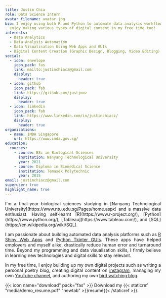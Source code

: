 ```yaml
---
title: Justin Chia
role: Data Science Intern
avatar_filename: avatar.jpg
bio: I enjoy using both R and Python to automate data analysis workflows. I
  enjoy making various types of digital content in my free time too!
interests:
  - Data Analytics
  - Data Analysis Automation
  - Data Visualisation Using Web Apps and GUIs
  - Digital Content Creation (Graphic Design, Blogging, Video Editing)
social:
  - icon: envelope
    icon_pack: fas
    link: mailto:justinchiacz@gmail.com
    display:
      header: true
  - icon: github
    icon_pack: fab
    link: https://github.com/justjooz
    display:
      header: true
  - icon: linkedin
    icon_pack: fab
    link: https://www.linkedin.com/in/justinchiacz/
    display:
      header: true
organizations:
  - name: IMDA Singapore
    url: https://www.imda.gov.sg/
education:
  courses:
    - course: BSc in Biological Sciences
      institution: Nanyang Technological University
      year: 2021
    - course: Diploma in Biomedical Science
      institution: Temasek Polytechnic
      year: 2015
email: justinchiacz@gmail.com
superuser: true
highlight_name: true
---
```

<div style="text-align: justify">
I'm a final-year biological sciences studying in [Nanyang Technological University](https://www.ntu.edu.sg/Pages/home.aspx) and a massive data enthusiast. Having self-learnt [R](https://www.r-project.org/), [Python](https://www.python.org/), [Tableau](https://www.tableau.com/), and [SQL](https://en.wikipedia.org/wiki/SQL). 

I am passionate about building automated data analysis platforms such as [R Shiny Web Apps](https://shiny.rstudio.com/) and [Python Tkinter GUIs](https://www.tutorialspoint.com/python/python_gui_programming.htm). These apps have helped employers and myself alike, drastically reduce human error and turnaround time. Beyond my programming and data visualisation skills, I firmly believe in learning new technologies and digital skills to stay relevant.

In my free time, I enjoy building up my own digital projects such as writing a personal poetry blog, creating digital content on [instagram](https://www.instagram.com/yonah.creative/), managing my own [YouTube channel](https://www.youtube.com/channel/UCzKKD9__L5ukboJLX-iUx_Q), and authoring my own [bird watching blog](https://www.birdingoutdoors.com).
</div>

{{< icon name="download" pack="fas" >}} Download my {{< staticref "media/demo_resume.pdf" "newtab" >}}resumé{{< /staticref >}}.
